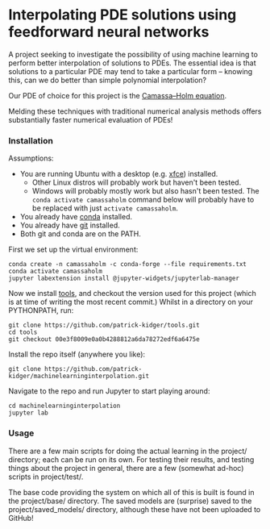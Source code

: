 # Interpolating PDE solutions using feedforward neural networks

A project seeking to investigate the possibility of using machine learning to perform better interpolation of solutions to PDEs. The essential idea is that solutions to a particular PDE may tend to take a particular form &ndash; knowing this, can we do better than simple polynomial interpolation?

Our PDE of choice for this project is the [Camassa&ndash;Holm equation](https://en.wikipedia.org/wiki/Camassa-Holm_equation).

Melding these techniques with traditional numerical analysis methods offers substantially faster numerical evaluation of PDEs!

### Installation

Assumptions:
* You are running Ubuntu with a desktop (e.g. [xfce](https://xfce.org/)) installed.
  * Other Linux distros will probably work but haven't been tested.
  * Windows will probably mostly work but also hasn't been tested. The `conda activate camassaholm` command below will probably have to be replaced with just `activate camassaholm`.
* You already have [conda](https://conda.io/miniconda.html) installed.
* You already have [git](https://git-scm.com/) installed.
* Both git and conda are on the PATH.

First we set up the virtual environment:

```
conda create -n camassaholm -c conda-forge --file requirements.txt
conda activate camassaholm
jupyter labextension install @jupyter-widgets/jupyterlab-manager
```


Now we install [tools](https://github.com/patrick-kidger/tools), and checkout the version used for this project (which is at time of writing the most recent commit.) Whilst in a directory on your PYTHONPATH, run:

```
git clone https://github.com/patrick-kidger/tools.git
cd tools
git checkout 00e3f8009e0a0b4288812a6da78272edf6a6475e
```

Install the repo itself (anywhere you like):

```
git clone https://github.com/patrick-kidger/machinelearninginterpolation.git
```

Navigate to the repo and run Jupyter to start playing around:

```
cd machinelearninginterpolation
jupyter lab
```

### Usage

There are a few main scripts for doing the actual learning in the project/ directory; each can be run on its own. For testing their results, and testing things about the project in general, there are a few (somewhat ad-hoc) scripts in project/test/.

The base code providing the system on which all of this is built is found in the project/base/ directory. The saved models are (surprise) saved to the project/saved_models/ directory, although these have not been uploaded to GitHub!
